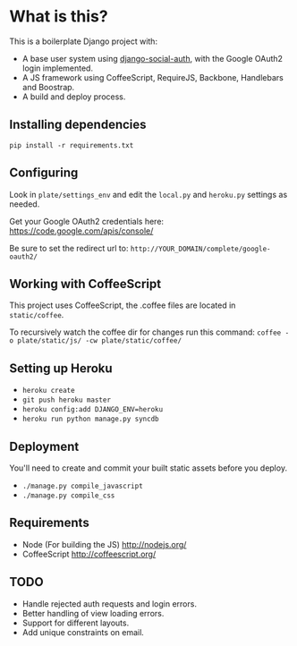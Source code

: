 # What is this?
This is a boilerplate Django project with:
* A base user system using [django-social-auth](https://github.com/omab/django-social-auth), with the Google OAuth2 login implemented.
* A JS framework using CoffeeScript, RequireJS, Backbone, Handlebars and Boostrap.
* A build and deploy process.

## Installing dependencies
`pip install -r requirements.txt`

## Configuring
Look in `plate/settings_env` and edit the `local.py` and `heroku.py` settings as needed.

Get your Google OAuth2 credentials here:
https://code.google.com/apis/console/

Be sure to set the redirect url to:
`http://YOUR_DOMAIN/complete/google-oauth2/`

## Working with CoffeeScript
This project uses CoffeeScript, the .coffee files are located in `static/coffee`.

To recursively watch the coffee dir for changes run this command:
`coffee -o plate/static/js/ -cw plate/static/coffee/`

## Setting up Heroku

* `heroku create`
* `git push heroku master`
* `heroku config:add DJANGO_ENV=heroku`
* `heroku run python manage.py syncdb`

## Deployment

You'll need to create and commit your built static assets before you deploy.

* `./manage.py compile_javascript`
* `./manage.py compile_css`

## Requirements

* Node (For building the JS) http://nodejs.org/
* CoffeeScript http://coffeescript.org/

## TODO

* Handle rejected auth requests and login errors.
* Better handling of view loading errors.
* Support for different layouts.
* Add unique constraints on email.

